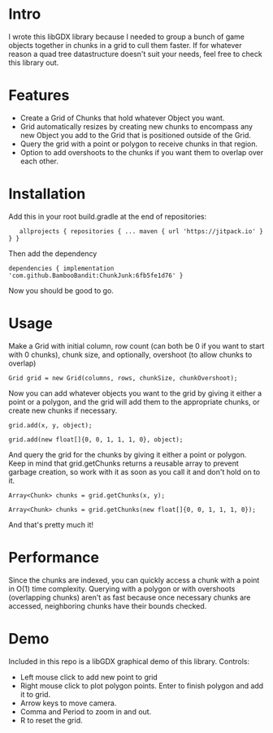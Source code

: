 # Intro #

I wrote this libGDX library because I needed to group a bunch of game objects together in chunks in a grid to cull them faster.
If for whatever reason a quad tree datastructure doesn't suit your needs, feel free to check this library out.


# Features #

* Create a Grid of Chunks that hold whatever Object you want.
* Grid automatically resizes by creating new chunks to encompass any new Object you add to the Grid that is positioned outside of the Grid.
* Query the grid with a point or polygon to receive chunks in that region.
* Option to add overshoots to the chunks if you want them to overlap over each other.


# Installation #

Add this in your root build.gradle at the end of repositories:

`	allprojects {
		repositories {
			...
			maven { url 'https://jitpack.io' }
		}
	}`
 
Then add the dependency

`dependencies {
	        implementation 'com.github.BambooBandit:ChunkJunk:6fb5fe1d76'
}`

Now you should be good to go.


# Usage #

Make a Grid with initial column, row count (can both be 0 if you want to start with 0 chunks), chunk size, and optionally, overshoot (to allow chunks to overlap)

`Grid grid = new Grid(columns, rows, chunkSize, chunkOvershoot);`

Now you can add whatever objects you want to the grid by giving it either a point or a polygon, and the grid will add them to the appropriate chunks, or create new chunks if necessary.

`grid.add(x, y, object);`

`grid.add(new float[]{0, 0, 1, 1, 1, 0}, object);`

And query the grid for the chunks by giving it either a point or polygon. Keep in mind that grid.getChunks returns a reusable array to prevent garbage creation, so work with it as soon as you call it and don't hold on to it.

`Array<Chunk> chunks = grid.getChunks(x, y);`

`Array<Chunk> chunks = grid.getChunks(new float[]{0, 0, 1, 1, 1, 0});`

And that's pretty much it!


# Performance #

Since the chunks are indexed, you can quickly access a chunk with a point in O(1) time complexity. Querying with a polygon or with overshoots (overlapping chunks) aren't as fast because once necessary chunks are accessed, neighboring chunks have their bounds checked.

# Demo #

Included in this repo is a libGDX graphical demo of this library.
Controls:
* Left mouse click to add new point to grid
* Right mouse click to plot polygon points. Enter to finish polygon and add it to grid.
* Arrow keys to move camera.
* Comma and Period to zoom in and out.
* R to reset the grid.

